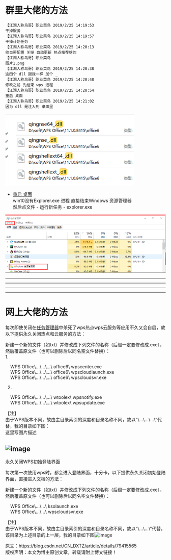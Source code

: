 #  群里大佬的方法    
```    
【江湖人称鸟哥】职业菜鸟 2019/2/25 14:19:53    
干掉服务    
【江湖人称鸟哥】职业菜鸟 2019/2/25 14:19:57    
干掉计划任务    
【江湖人称鸟哥】职业菜鸟 2019/2/25 14:20:13    
他自带配置 关掉 自动更新 热点推荐啥的    
【江湖人称鸟哥】职业菜鸟    
图片1.png    
【江湖人称鸟哥】职业菜鸟 2019/2/25 14:20:38    
这四个 dll 跟我一样 加个 _    
【江湖人称鸟哥】职业菜鸟 2019/2/25 14:20:48    
修改之前 先结束 wps 进程    
【江湖人称鸟哥】职业菜鸟 2019/2/25 14:20:54    
重启 桌面    
【江湖人称鸟哥】职业菜鸟 2019/2/25 14:21:02    
因为 dll 是注入到 桌面里    
```    
![图片1.png](..\images\7485616-dd008f4d683886ac.png)    
    
* [重启 桌面](http://www.tudoupe.com/xt/win7jiqiao/2017/0918/7098.html)    
win10没有Explorer.exe 进程 直接结束Windows 资源管理器    
然后点文件 - 运行新任务 - explorer.exe     
    
![image.png](..\images\7485616-9030464a69ed44d5.png)    
    
    
---    
---    
---    
---    
    
# 网上大佬的方法    
每次即使关闭在[任务管理器](https://www.baidu.com/s?wd=%E4%BB%BB%E5%8A%A1%E7%AE%A1%E7%90%86%E5%99%A8&tn=24004469_oem_dg&rsv_dl=gh_pl_sl_csd)中杀死了wps热点wps云服务等应用不久又会自启，故以下提供永久关闭热点和云服务的方法：    
    
新建一个新的文件（如txt）并修改成下列文件的名称（后缀一定要修改成.exe），然后覆盖原文件（也可以删除后以同名空文件替换）：    
1.    
    
    WPS Office\…\…\…\ office6\ wpscenter.exe    
    WPS Office\…\…\…\ office6\ wpscloudlaunch.exe    
    WPS Office\…\…\…\ office6\ wpscloudsvr.exe    
    
2.    
    
    WPS Office\…\…\…\ wtoolex\ wpsnotify.exe    
    WPS Office\…\…\…\ wtoolex\ wpsupdate.exe    
    
【注】    
由于WPS版本不同，故由主目录索引的深度和目录名称不同，故以“\…\…\…\”代替，我的目录如下图：    
这里写图片描述    
    
## ![image](http://upload-images.jianshu.io/upload_images/7485616-bd0a2ef0b7d906ab.png?imageMogr2/auto-orient/strip%7CimageView2/2/w/1240)    
    
永久关闭WPS初始登陆界面    
    
每次第一次使用wps时，都会进入登陆界面，十分卡，以下提供永久关闭初始登陆界面，直接进入文档的方法：    
    
新建一个新的文件（如txt）并修改成下列文件的名称（后缀一定要修改成.exe），然后覆盖原文件（也可以删除后以同名空文件替换）：    
    
    WPS Office\…\…\ ksolaunch.exe    
    WPS Office\…\…\ wpscloudsvr.exe    
    
【注】    
由于WPS版本不同，故由主目录索引的深度和目录名称不同，故以“\…\…\”代替，该目录为上述目录的上一层，我的目录如下图![image](http://upload-images.jianshu.io/upload_images/7485616-92a6e9fe667c4cd4.png?imageMogr2/auto-orient/strip%7CimageView2/2/w/1240)    
    
原文：https://blog.csdn.net/CN_DXTZ/article/details/79415565    
版权声明：本文为博主原创文章，转载请附上博文链接！    
